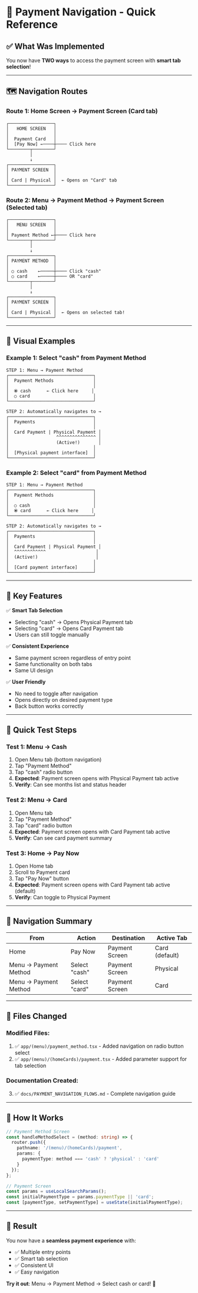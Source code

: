 # 🎯 Payment Navigation - Quick Reference

## ✅ What Was Implemented

You now have **TWO ways** to access the payment screen with **smart tab selection**!

---

## 🗺️ Navigation Routes

### **Route 1: Home Screen** → Payment Screen (Card tab)
```
┌─────────────────┐
│   HOME SCREEN   │
│                 │
│  Payment Card   │
│  [Pay Now] ←────┼──── Click here
└────────┬────────┘
         │
         ↓
┌─────────────────┐
│ PAYMENT SCREEN  │
│                 │
│ Card | Physical │  ← Opens on "Card" tab
└─────────────────┘
```

### **Route 2: Menu → Payment Method** → Payment Screen (Selected tab)
```
┌─────────────────┐
│   MENU SCREEN   │
│                 │
│ Payment Method ←┼──── Click here
└────────┬────────┘
         │
         ↓
┌─────────────────┐
│ PAYMENT METHOD  │
│                 │
│ ○ cash    ←─────┼──── Click "cash"
│ ○ card    ←─────┼──── OR "card"
└────────┬────────┘
         │
         ↓
┌─────────────────┐
│ PAYMENT SCREEN  │
│                 │
│ Card | Physical │  ← Opens on selected tab!
└─────────────────┘
```

---

## 🎨 Visual Examples

### Example 1: Select "cash" from Payment Method
```
STEP 1: Menu → Payment Method
┌────────────────────────────────┐
│  Payment Methods               │
│                                │
│  ⦿ cash      ← Click here     │
│  ○ card                        │
└────────────────────────────────┘

STEP 2: Automatically navigates to →
┌────────────────────────────────┐
│  Payments                      │
│                                │
│  Card Payment | Physical Payment │
│                  ^^^^^^^^^^^^^^^ │
│                  (Active!)       │
│                                │
│  [Physical payment interface]  │
└────────────────────────────────┘
```

### Example 2: Select "card" from Payment Method
```
STEP 1: Menu → Payment Method
┌────────────────────────────────┐
│  Payment Methods               │
│                                │
│  ○ cash                        │
│  ⦿ card      ← Click here     │
└────────────────────────────────┘

STEP 2: Automatically navigates to →
┌────────────────────────────────┐
│  Payments                      │
│                                │
│  Card Payment | Physical Payment │
│  ^^^^^^^^^^^^                   │
│  (Active!)                      │
│                                │
│  [Card payment interface]      │
└────────────────────────────────┘
```

---

## 🔑 Key Features

✅ **Smart Tab Selection**
- Selecting "cash" → Opens Physical Payment tab
- Selecting "card" → Opens Card Payment tab
- Users can still toggle manually

✅ **Consistent Experience**
- Same payment screen regardless of entry point
- Same functionality on both tabs
- Same UI design

✅ **User Friendly**
- No need to toggle after navigation
- Opens directly on desired payment type
- Back button works correctly

---

## 📝 Quick Test Steps

### Test 1: Menu → Cash
1. Open Menu tab (bottom navigation)
2. Tap "Payment Method"
3. Tap "cash" radio button
4. **Expected**: Payment screen opens with Physical Payment tab active
5. **Verify**: Can see months list and status header

### Test 2: Menu → Card
1. Open Menu tab
2. Tap "Payment Method"
3. Tap "card" radio button
4. **Expected**: Payment screen opens with Card Payment tab active
5. **Verify**: Can see card payment summary

### Test 3: Home → Pay Now
1. Open Home tab
2. Scroll to Payment card
3. Tap "Pay Now" button
4. **Expected**: Payment screen opens with Card Payment tab active (default)
5. **Verify**: Can toggle to Physical Payment

---

## 🎯 Navigation Summary

| From | Action | Destination | Active Tab |
|------|--------|-------------|-----------|
| Home | Pay Now | Payment Screen | Card (default) |
| Menu → Payment Method | Select "cash" | Payment Screen | Physical |
| Menu → Payment Method | Select "card" | Payment Screen | Card |

---

## 📂 Files Changed

### Modified Files:
1. ✅ `app/(menu)/payment_method.tsx` - Added navigation on radio button select
2. ✅ `app/(menu)/(homeCards)/payment.tsx` - Added parameter support for tab selection

### Documentation Created:
3. ✅ `docs/PAYMENT_NAVIGATION_FLOWS.md` - Complete navigation guide

---

## 🚀 How It Works

```typescript
// Payment Method Screen
const handleMethodSelect = (method: string) => {
  router.push({
    pathname: '/(menu)/(homeCards)/payment',
    params: { 
      paymentType: method === 'cash' ? 'physical' : 'card' 
    }
  });
};

// Payment Screen
const params = useLocalSearchParams();
const initialPaymentType = params.paymentType || 'card';
const [paymentType, setPaymentType] = useState(initialPaymentType);
```

---

## 🎉 Result

You now have a **seamless payment experience** with:
- ✅ Multiple entry points
- ✅ Smart tab selection
- ✅ Consistent UI
- ✅ Easy navigation

**Try it out**: Menu → Payment Method → Select cash or card! 🚀
